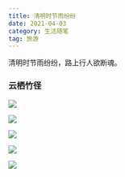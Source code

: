 ```yaml
---
title: 清明时节雨纷纷
date: 2021-04-03
category: 生活随笔
tag: 旅游
---
```


清明时节雨纷纷，路上行人欲断魂。

### 云栖竹径

![](https://cdn.jsdelivr.net/gh/shuxhan/pic-cdn@b6e0cc36c93954b2088bfc844e9cefff55d517d3/2021/04/04/b2dbd256cb9c3cd65110580c9c02dbfd.png)

![](https://cdn.jsdelivr.net/gh/shuxhan/pic-cdn@9ca27eb0581e8d71290986431da5ce5bebf3e08b/2021/04/04/a27aeb1b582c6a0cd510a5c3ad28fd41.png)

![](https://cdn.jsdelivr.net/gh/shuxhan/pic-cdn@bdece7343a8feb980d1d5da2af1018bb909673c6/2021/04/03/5753d64ad69892c2b64de4a726f63724.png)

![](https://cdn.jsdelivr.net/gh/shuxhan/pic-cdn@4d74d81e1ce087c046775dac4a35ea2153f3e0fd/2021/04/04/b3839222eaf37e4520e183104b876430.png)

![](https://cdn.jsdelivr.net/gh/shuxhan/pic-cdn@63f84f53bcbc221a501a582b9dd9e3e06a00e640/2021/04/04/c9d1b928b996ee283177be0fa246543b.png)
